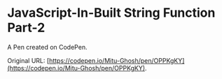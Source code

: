 # JavaScript-In-Built String Function Part-2

A Pen created on CodePen.

Original URL: [https://codepen.io/Mitu-Ghosh/pen/OPPKgKY](https://codepen.io/Mitu-Ghosh/pen/OPPKgKY).

